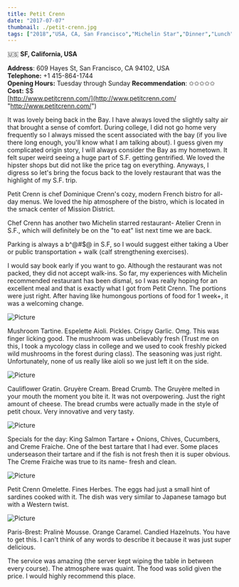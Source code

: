 ```yaml
---
title: Petit Crenn
date: "2017-07-07"
thumbnail: ./petit-crenn.jpg
tags: ["2018","USA, CA, San Francisco","Michelin Star","Dinner","Lunch","Cruisine: Moodern"]
---
```

🇺🇸 **SF, California, USA**

**​Address**: 609 Hayes St, San Francisco, CA 94102, USA  
**Telephone:** +1 415-864-1744  
**Opening Hours:** Tuesday through Sunday
**Recommendation**: ✩✩✩✩✩​  
**Cost:** $$  
​[http://www.petitcrenn.com/](http://www.petitcrenn.com/ "http://www.petitcrenn.com/")

It was lovely being back in the Bay. I have always loved the slightly salty air that brought a sense of comfort. During college, I did not go home very frequently so I always missed the scent associated with the bay (if you live there long enough, you'll know what I am talking about). I guess given my complicated origin story, I will always consider the Bay as my hometown. It felt super weird seeing a huge part of S.F. getting gentrified. We loved the hipster shops but did not like the price tag on everything. Anyways, I digress so let's bring the focus back to the lovely restaurant that was the highlight of my S.F. trip.

Petit Crenn is chef Dominique Crenn's cozy, modern French bistro for all-day menus. We loved the hip atmosphere of the bistro, which is located in the smack center of Mission District.   
  
Chef Crenn has another two Michelin starred restaurant- Atelier Crenn in S.F., which will definitely be on the "to eat" list next time we are back.   
  
Parking is always a b^@#$@ in S.F, so I would suggest either taking a Uber or public transportation + walk (calf strengthening exercises).   
  
I would say book early if you want to go. Although the restaurant was not packed, they did not accept walk-ins. So far, my experiences with Michelin recommended restaurant has been dismal, so I was really hoping for an excellent meal and that is exactly what I got from Petit Crenn. The portions were just right. After having like humongous portions of food for 1 week+, it was a welcoming change.

![Picture](https://hola-yolo.weebly.com/uploads/4/8/2/0/48209285/img-8570_orig.jpg)

Mushroom Tartine. Espelette Aioli. Pickles. Crispy Garlic. Omg. This was finger licking good. The mushroom was unbelievably fresh (Trust me on this, I took a mycology class in college and we used to cook freshly picked wild mushrooms in the forest during class). The seasoning was just right. Unfortunately, none of us really like aioli so we just left it on the side. 

![Picture](https://hola-yolo.weebly.com/uploads/4/8/2/0/48209285/img-8571_orig.jpg)

Cauliflower Gratin. Gruyère Cream. Bread Crumb. The Gruyère melted in your mouth the moment you bite it. It was not overpowering. Just the right amount of cheese. The bread crumbs were actually made in the style of petit choux. Very innovative and very tasty.

![Picture](https://hola-yolo.weebly.com/uploads/4/8/2/0/48209285/published/img-8569.jpg?1499493960)

Specials for the day: King Salmon Tartare + Onions, Chives, Cucumbers, and Creme Fraiche. One of the best tartare that I had ever. Some places underseason their tartare and if the fish is not fresh then it is super obvious. The Creme Fraiche was true to its name- fresh and clean.

![Picture](https://hola-yolo.weebly.com/uploads/4/8/2/0/48209285/img-8568_orig.jpg)

Petit Crenn Omelette. Fines Herbes. The eggs had just a small hint of sardines cooked with it. The dish was very similar to Japanese tamago but with a Western twist. 

![Picture](https://hola-yolo.weebly.com/uploads/4/8/2/0/48209285/img-8567_orig.jpg)

Paris-Brest: Pralinè Mousse. Orange Caramel. Candied Hazelnuts. You have to get this. I can't think of any words to describe it because it was just super delicious.

  
​The service was amazing (the server kept wiping the table in between every course). The atmosphere was quaint. The food was solid given the price. I would highly recommend this place.